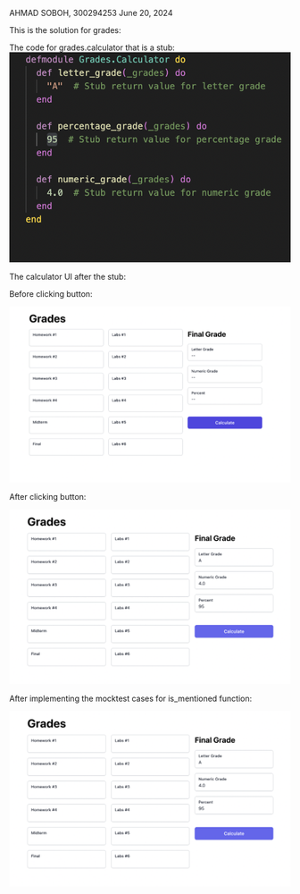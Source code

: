 AHMAD SOBOH, 300294253
June 20, 2024


This is the solution for grades:


The code for grades.calculator that is a stub:
![alt text](<Screen Shot 2024-06-13 at 12.44.40 PM.png>)


The calculator UI after the stub:

Before clicking button:

![alt text](<Screen Shot 2024-06-13 at 12.47.50 PM.png>)

After clicking button:

![alt text](<Screen Shot 2024-06-13 at 12.48.01 PM.png>)



After implementing the mocktest cases for is_mentioned function:

![alt text](<Screen Shot 2024-06-13 at 12.48.01 PM.png>)
